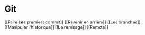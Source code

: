 # Git
[[Faire ses premiers commit]]
[[Revenir en arrière]]
[[Les branches]]
[[Manipuler l'historique]]
[[Le remisage]]
[[Remote]]

